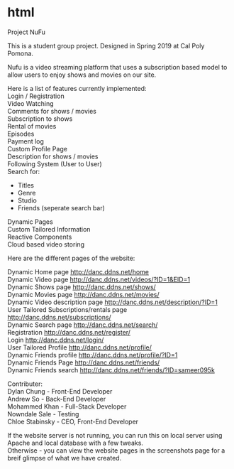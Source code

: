 # html  
Project NuFu  

This is a student group project. Designed in Spring 2019 at Cal Poly Pomona.  

Nufu is a video streaming platform that uses a subscription based model to allow users to enjoy shows and movies on our site.

Here is a list of features currently implemented:  
Login / Registration  
Video Watching  
Comments for shows / movies  
Subscription to shows  
Rental of movies  
Episodes   
Payment log  
Custom Profile Page  
Description for shows / movies  
Following System (User to User)  
Search for:
  - Titles
  - Genre
  - Studio
  - Friends (seperate search bar)  
  
Dynamic Pages  
Custom Tailored Information  
Reactive Components  
Cloud based video storing  

Here are the different pages of the website:   
  
Dynamic Home page http://danc.ddns.net/home   
Dynamic Video page http://danc.ddns.net/videos/?ID=1&EID=1   
Dynamic Shows page http://danc.ddns.net/shows/   
Dynamic Movies page http://danc.ddns.net/movies/   
Dynamic Video description page http://danc.ddns.net/description/?ID=1    
User Tailored Subscriptions/rentals page http://danc.ddns.net/subscriptions/  
Dynamic Search page http://danc.ddns.net/search/   
Registration http://danc.ddns.net/register/  
Login http://danc.ddns.net/login/  
User Tailored Profile http://danc.ddns.net/profile/   
Dynamic Friends profile http://danc.ddns.net/profile/?ID=1  
Dynamic Friends Page http://danc.ddns.net/friends/  
Dynamic Friends search http://danc.ddns.net/friends/?ID=sameer095k  



Contributer:   
Dylan Chung - Front-End Developer  
Andrew So - Back-End Developer  
Mohammed Khan - Full-Stack Developer  
Nowndale Sale - Testing  
Chloe Stabinsky - CEO, Front-End Developer  


If the website server is not running, you can run this on local server using Apache and local database with a few tweaks.   
Otherwise - you can view the website pages in the screenshots page for a breif glimpse of what we have created.   
